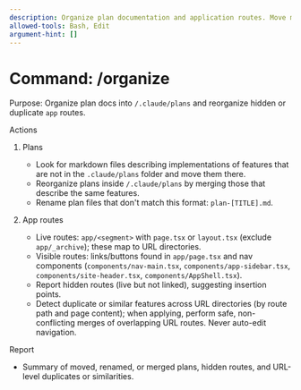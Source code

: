 ```yaml
---
description: Organize plan documentation and application routes. Move misplaced feature markdown files into `.claude/plans`, merge duplicate plans inside `.claude/plans`, and detect as well as propose or apply safe merges for hidden or duplicate/similar URL routes.
allowed-tools: Bash, Edit
argument-hint: []
---
```


# Command: /organize

Purpose: Organize plan docs into `/.claude/plans` and reorganize hidden or duplicate `app` routes.

Actions
1) Plans
   - Look for markdown files describing implementations of features that are not in the `.claude/plans` folder and move them there.
   - Reorganize plans inside `/.claude/plans` by merging those that describe the same features.
   - Rename plan files that don't match this format: `plan-[TITLE].md`.

2) App routes
   - Live routes: `app/<segment>` with `page.tsx` or `layout.tsx` (exclude `app/_archive`); these map to URL directories.
   - Visible routes: links/buttons found in `app/page.tsx` and nav components (`components/nav-main.tsx`, `components/app-sidebar.tsx`, `components/site-header.tsx`, `components/AppShell.tsx`).
   - Report hidden routes (live but not linked), suggesting insertion points.
   - Detect duplicate or similar features across URL directories (by route path and page content); when applying, perform safe, non-conflicting merges of overlapping URL routes. Never auto-edit navigation.

Report
- Summary of moved, renamed, or merged plans, hidden routes, and URL-level duplicates or similarities.